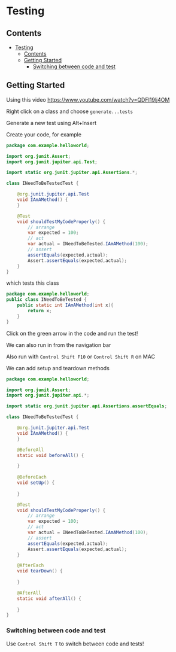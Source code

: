 # Testing

## Contents

- [Testing](#testing)
  - [Contents](#contents)
  - [Getting Started](#getting-started)
    - [Switching between code and test](#switching-between-code-and-test)

## Getting Started

Using this video https://www.youtube.com/watch?v=QDFI19lj4OM

Right click on a class and choose `generate...tests`

Generate a new test using Alt+Insert

Create your code, for example

```java
package com.example.helloworld;

import org.junit.Assert;
import org.junit.jupiter.api.Test;

import static org.junit.jupiter.api.Assertions.*;

class INeedToBeTestedTest {

    @org.junit.jupiter.api.Test
    void IAmAMethod() {
    }

    @Test
    void shouldTestMyCodeProperly() {
        // arrange
        var expected = 100;
        // act
        var actual = INeedToBeTested.IAmAMethod(100);
        // assert
        assertEquals(expected,actual);
        Assert.assertEquals(expected,actual);
    }
}
```

which tests this class

```java
package com.example.helloworld;
public class INeedToBeTested {
    public static int IAmAMethod(int x){
        return x;
    }
}
```

Click on the green arrow in the code and run the test!

We can also run in from the navigation bar

Also run with `Control Shift F10` or `Control Shift R` on MAC

We can add setup and teardown methods

```java
package com.example.helloworld;

import org.junit.Assert;
import org.junit.jupiter.api.*;

import static org.junit.jupiter.api.Assertions.assertEquals;

class INeedToBeTestedTest {

    @org.junit.jupiter.api.Test
    void IAmAMethod() {
    }

    @BeforeAll
    static void beforeAll() {

    }
    
    @BeforeEach
    void setUp() {
        
    }

    @Test
    void shouldTestMyCodeProperly() {
        // arrange
        var expected = 100;
        // act
        var actual = INeedToBeTested.IAmAMethod(100);
        // assert
        assertEquals(expected,actual);
        Assert.assertEquals(expected,actual);
    }

    @AfterEach
    void tearDown() {
        
    }

    @AfterAll
    static void afterAll() {
        
    }
}
```

### Switching between code and test

Use `Control Shift T` to switch between code and tests!